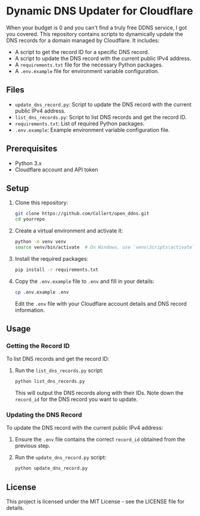 # Dynamic DNS Updater for Cloudflare

When your budget is 0 and you can't find a truly free DDNS service, I got you covered. This repository contains scripts to dynamically update the DNS records for a domain managed by Cloudflare. It includes:

- A script to get the record ID for a specific DNS record.
- A script to update the DNS record with the current public IPv4 address.
- A `requirements.txt` file for the necessary Python packages.
- A `.env.example` file for environment variable configuration.

## Files

- `update_dns_record.py`: Script to update the DNS record with the current public IPv4 address.
- `list_dns_records.py`: Script to list DNS records and get the record ID.
- `requirements.txt`: List of required Python packages.
- `.env.example`: Example environment variable configuration file.

## Prerequisites

- Python 3.x
- Cloudflare account and API token

## Setup

1. Clone this repository:

   ```sh
   git clone https://github.com/Collert/open_ddns.git
   cd yourrepo
   ```

2. Create a virtual environment and activate it:

   ```sh
   python -m venv venv
   source venv/bin/activate  # On Windows, use `venv\Scripts\activate`
   ```

3. Install the required packages:

   ```sh
   pip install -r requirements.txt
   ```

4. Copy the `.env.example` file to `.env` and fill in your details:

   ```sh
   cp .env.example .env
   ```

   Edit the `.env` file with your Cloudflare account details and DNS record information.

## Usage

### Getting the Record ID

To list DNS records and get the record ID:

1. Run the `list_dns_records.py` script:

   ```sh
   python list_dns_records.py
   ```

   This will output the DNS records along with their IDs. Note down the `record_id` for the DNS record you want to update.

### Updating the DNS Record

To update the DNS record with the current public IPv4 address:

1. Ensure the `.env` file contains the correct `record_id` obtained from the previous step.
2. Run the `update_dns_record.py` script:

   ```sh
   python update_dns_record.py
   ```

## License

This project is licensed under the MIT License - see the LICENSE file for details.
